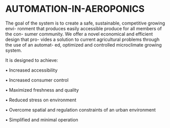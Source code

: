 # AUTOMATION-IN-AEROPONICS
The goal of the system is to create a safe, sustainable, competitive growing envi-
ronment that produces easily accessible produce for all members of the con-
sumer community. We offer a novel economical and efficient design that pro-
vides a solution to current agricultural problems through the use of an automat-
ed, optimized and controlled microclimate growing system. 

It is designed to achieve:

• Increased accessibility

• Increased consumer control

• Maximized freshness and quality

• Reduced stress on environment

• Overcome spatial and regulation constraints of an urban environment

• Simplified and minimal operation
